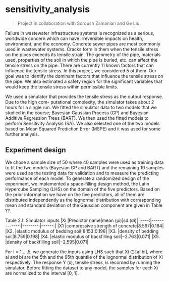 # sensitivity_analysis
> Project in collaboration with Soroush Zamanian and Ge Liu

Failure in wastewater infrastructure systems is recognized as a serious, worldwide concern which can have irreversible impacts on health, environment, and the economy. Concrete sewer pipes are most commonly used in wastewater systems. Cracks form in them when the tensile stress on the pipes exceeds its tensile strain. The geometry of the pipe, materials used, properties of the soil in which the pipe is buried, etc. can affect the tensile stress on the pipe. There are currently 11 known factors that can influence the tensile stress. In this project, we considered 5 of them. Our goal was to identify the dominant factors that influence the tensile stress on the pipe. We also estimated a safety region for the significant variables that would keep the tensile stress within permissible limits.


We used a simulator that provides the tensile stress as the output response. Due to the high com- putational complexity, the simulator takes about 2 hours for a single run. We fitted the simulator data to two models that we studied in the course; Bayesian Gaussian Process (GP) and Bayesian Additive Regression Trees (BART). We then used the fitted models to perform Sensitivity Analysis (SA). We also selected one of the two models based on Mean Squared Prediction Error (MSPE) and it was used for some further analysis.


## Experiment design
We chose a sample size of 50 where 40 samples were used as training data to fit the two models (Bayesian GP and BART) and the remaining 10 samples were used as the testing data for validation and to measure the predicting performance of each model. To generate a randomized design of the experiment, we implemented a space-filling design method, the Latin Hypercube Sampling (LHS) on the domain of the five predictors. Based on the prior information we have on the five predictors, all of them are distributed independently as the lognormal distribution with corresponding mean and standard deviation of the Gaussian component are given in Table ??.

Table 2.1: Simulator inputs
|Xi   |Predictor name|mean (μi)|sd (σi)|
|----:|-------------:|--------:|------:|
|X1   |compressive strength of concrete|8.597|0.184|
|X2.  |elastic modulus of bedding soil|8.153|0.198|
|X3.  |density of bedding soil|8.759|0.198|
|X4.  |elastic modulus of backfilling soil|−2.763|0.071|
|X5.  |density of backfilling soil|−2.595|0.071|

For i = 1,...,5, we generate the inputs using LHS such that Xi ∈ [ai,bi], where ai and bi are the 5th and the 95th quantile of the lognormal distribution of Xi respectively. The response Y (x), tensile stress, is recorded by running the simulator. Before fitting the dataset to any model, the samples for each Xi are normalized to the interval [0, 1].
